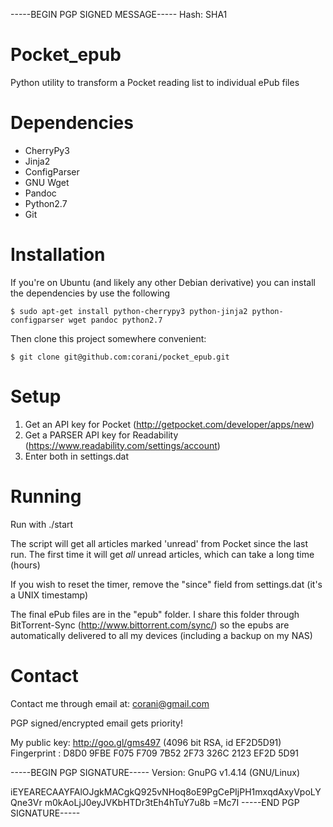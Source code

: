 -----BEGIN PGP SIGNED MESSAGE-----
Hash: SHA1

Pocket_epub
===========

Python utility to transform a Pocket reading list to individual ePub files

Dependencies
============
 * CherryPy3
 * Jinja2
 * ConfigParser
 * GNU Wget
 * Pandoc
 * Python2.7
 * Git

Installation
============
If you're on Ubuntu (and likely any other Debian derivative) you can install the dependencies by use the following

    $ sudo apt-get install python-cherrypy3 python-jinja2 python-configparser wget pandoc python2.7

Then clone this project somewhere convenient:

    $ git clone git@github.com:corani/pocket_epub.git

Setup
=====

 1. Get an API key for Pocket (http://getpocket.com/developer/apps/new)
 2. Get a PARSER API key for Readability (https://www.readability.com/settings/account)
 3. Enter both in settings.dat

Running
=======

Run with ./start

The script will get all articles marked 'unread' from Pocket since the last run. The first time it will get *all* unread articles, which can take a long time (hours)

If you wish to reset the timer, remove the "since" field from settings.dat (it's a UNIX timestamp)

The final ePub files are in the "epub" folder. I share this folder through BitTorrent-Sync (http://www.bittorrent.com/sync/) so the epubs are automatically delivered to all my devices (including a backup on my NAS)

Contact
=======
Contact me through email at: corani@gmail.com

PGP signed/encrypted email gets priority!

My public key: http://goo.gl/gms497 (4096 bit RSA, id EF2D5D91)
Fingerprint  : D8D0 9FBE F075 F709 7B52  2F73 326C 2123 EF2D 5D91

-----BEGIN PGP SIGNATURE-----
Version: GnuPG v1.4.14 (GNU/Linux)

iEYEARECAAYFAlOJgkMACgkQ925vNHoq8oE9PgCePIjPH1mxqdAxyVpoLYQne3Vr
m0kAoLjJ0eyJVKbHTDr3tEh4hTuY7u8b
=Mc7I
-----END PGP SIGNATURE-----

